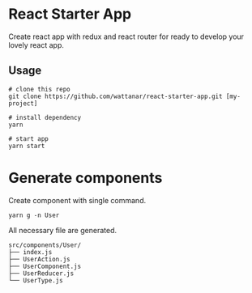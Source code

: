 # React Starter App

Create react app with redux and react router for ready to develop your lovely react app.

## Usage

```shell
# clone this repo
git clone https://github.com/wattanar/react-starter-app.git [my-project]

# install dependency
yarn

# start app
yarn start
```

# Generate components

Create component with single command.

```shell
yarn g -n User
```

All necessary file are generated.

```shell
src/components/User/
├── index.js
├── UserAction.js
├── UserComponent.js
├── UserReducer.js
└── UserType.js
```
